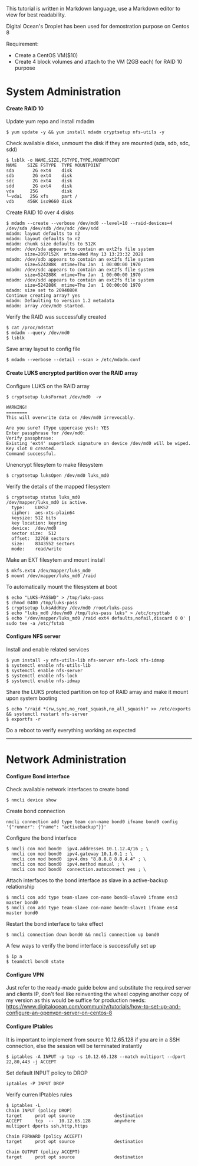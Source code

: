 This tutorial is written in Markdown language, use a Markdown editor to view for best readability.


Digital Ocean's Droplet has been used for demostration purpose on Centos 8

Requirement:
- Create a CentOS VM($10)
- Create 4 block volumes and attach to the VM (2GB each) for RAID 10 purpose

# System Administration


#### Create RAID 10

Update yum repo and install mdadm
```
$ yum update -y && yum install mdadm cryptsetup nfs-utils -y
```

Check available disks, unmount the disk if they are mounted (sda, sdb, sdc, sdd)
```
$ lsblk -o NAME,SIZE,FSTYPE,TYPE,MOUNTPOINT
NAME    SIZE FSTYPE  TYPE MOUNTPOINT
sda       2G ext4    disk 
sdb       2G ext4    disk
sdc       2G ext4    disk
sdd       2G ext4    disk
vda      25G         disk
└─vda1   25G xfs     part /
vdb     456K iso9660 disk
```

Create RAID 10 over 4 disks
```
$ mdadm --create --verbose /dev/md0 --level=10 --raid-devices=4 /dev/sda /dev/sdb /dev/sdc /dev/sdd
mdadm: layout defaults to n2
mdadm: layout defaults to n2
mdadm: chunk size defaults to 512K
mdadm: /dev/sda appears to contain an ext2fs file system
       size=2097152K  mtime=Wed May 13 13:23:32 2020
mdadm: /dev/sdb appears to contain an ext2fs file system
       size=524288K  mtime=Thu Jan  1 00:00:00 1970
mdadm: /dev/sdc appears to contain an ext2fs file system
       size=524288K  mtime=Thu Jan  1 00:00:00 1970
mdadm: /dev/sdd appears to contain an ext2fs file system
       size=524288K  mtime=Thu Jan  1 00:00:00 1970
mdadm: size set to 2094080K
Continue creating array? yes
mdadm: Defaulting to version 1.2 metadata
mdadm: array /dev/md0 started.
```

Verify the RAID was successfully created
```
$ cat /proc/mdstat
$ mdadm --query /dev/md0
$ lsblk
```

Save array layout to config file
```
$ mdadm --verbose --detail --scan > /etc/mdadm.conf
```

#### Create LUKS encrypted partition over the RAID array

Configure LUKS on the RAID array
```
$ cryptsetup luksFormat /dev/md0  -v

WARNING!
========
This will overwrite data on /dev/md0 irrevocably.

Are you sure? (Type uppercase yes): YES
Enter passphrase for /dev/md0:
Verify passphrase:
Existing 'ext4' superblock signature on device /dev/md0 will be wiped.
Key slot 0 created.
Command successful.
```

Unencrypt filesytem to make filesystem
```
$ cryptsetup luksOpen /dev/md0 luks_md0
```

Verify the details of the mapped filesystem
```
$ cryptsetup status luks_md0
/dev/mapper/luks_md0 is active.
  type:    LUKS2
  cipher:  aes-xts-plain64
  keysize: 512 bits
  key location: keyring
  device:  /dev/md0
  sector size:  512
  offset:  32768 sectors
  size:    8343552 sectors
  mode:    read/write
```

Make an EXT filesytem and mount install
```
$ mkfs.ext4 /dev/mapper/luks_md0
$ mount /dev/mapper/luks_md0 /raid
```

To automatically mount the filesystem at boot
```
$ echo "LUKS-PASSWD" > /tmp/luks-pass
$ chmod 0400 /tmp/luks-pass
$ cryptsetup luksAddKey /dev/md0 /root/luks-pass
$ echo "luks_md0 /dev/md0 /tmp/luks-pass luks" > /etc/crypttab
$ echo '/dev/mapper/luks_md0 /raid ext4 defaults,nofail,discard 0 0' | sudo tee -a /etc/fstab
```

#### Configure NFS server

Install and enable related services
```
$ yum install -y nfs-utils-lib nfs-server nfs-lock nfs-idmap
$ systemctl enable nfs-utils-lib
$ systemctl enable nfs-server
$ systemctl enable nfs-lock
$ systemctl enable nfs-idmap
```

Share the LUKS protected partition on top of RAID array and make it mount upon system booting
```
$ echo "/raid *(rw,sync,no_root_squash,no_all_squash)" >> /etc/exports && systemctl restart nfs-server
$ exportfs -r
```

Do a reboot to verify everything working as expected

----

# Network Administration

#### Configure Bond interface

Check available network interfaces to create bond
```
$ nmcli device show
```

Create bond connection 
```
nmcli connection add type team con-name bond0 ifname bond0 config '{"runner": {"name": "activebackup"}}'
```

Configure the bond interface
```
$ nmcli con mod bond0  ipv4.addresses 10.1.12.4/16 ; \
  nmcli con mod bond0  ipv4.gateway 10.1.0.1 ; \
  nmcli con mod bond0  ipv4.dns "8.8.8.8 8.8.4.4" ; \
  nmcli con mod bond0  ipv4.method manual ; \
  nmcli con mod bond0  connection.autoconnect yes ; \
```

Attach interfaces to the bond interface as slave in a active-backup relationship
```
$ nmcli con add type team-slave con-name bond0-slave0 ifname ens3 master bond0
$ nmcli con add type team-slave con-name bond0-slave1 ifname ens4 master bond0
```
Restart the bond interface to take effect
```
$ nmcli connection down bond0 && nmcli connection up bond0
```

A few ways to verify the bond interface is successfully set up
```
$ ip a
$ teamdctl bond0 state
```

#### Configure VPN

Just refer to the ready-made guide below and substitute the required server and clients IP, don't feel like reinventing the wheel copying another copy of my version as this would be suffice for production needs:
 https://www.digitalocean.com/community/tutorials/how-to-set-up-and-configure-an-openvpn-server-on-centos-8 

#### Configure IPtables

It is important to implement from source 10.12.65.128 if you are in a SSH connection, else the session will be terminated instantly
```
$ iptables -A INPUT -p tcp -s 10.12.65.128 --match multiport --dport 22,80,443 -j ACCEPT
```

Set default INPUT policy to DROP
```
iptables -P INPUT DROP
```

Verify curren IPtables rules
```
$ iptables -L
Chain INPUT (policy DROP)
target     prot opt source               destination
ACCEPT     tcp  --  10.12.65.128         anywhere             multiport dports ssh,http,https

Chain FORWARD (policy ACCEPT)
target     prot opt source               destination

Chain OUTPUT (policy ACCEPT)
target     prot opt source               destination
```
